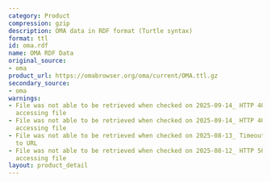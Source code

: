 ```yaml
---
category: Product
compression: gzip
description: OMA data in RDF format (Turtle syntax)
format: ttl
id: oma.rdf
name: OMA RDF Data
original_source:
- oma
product_url: https://omabrowser.org/oma/current/OMA.ttl.gz
secondary_source:
- oma
warnings:
- File was not able to be retrieved when checked on 2025-09-14_ HTTP 404 error when
  accessing file
- File was not able to be retrieved when checked on 2025-09-14_ HTTP 404 error when
  accessing file
- File was not able to be retrieved when checked on 2025-08-13_ Timeout connecting
  to URL
- File was not able to be retrieved when checked on 2025-08-12_ HTTP 502 error when
  accessing file
layout: product_detail
---
```

